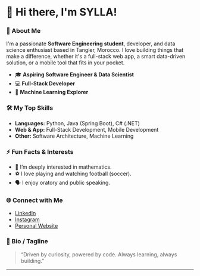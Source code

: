 # 👋 Hi there, I'm SYLLA!

### 🚀 About Me
I'm a passionate **Software Engineering student**, developer, and data science enthusiast based in Tangier, Morocco. I love building things that make a difference, whether it's a full-stack web app, a smart data-driven solution, or a mobile tool that fits in your pocket.

- 🎓 **Aspiring Software Engineer & Data Scientist**
- 💻 **Full-Stack Developer**
- 🧠 **Machine Learning Explorer**

### 🛠️ My Top Skills
- **Languages:** Python, Java (Spring Boot), C# (.NET)
- **Web & App:** Full-Stack Development, Mobile Development
- **Other:** Software Architecture, Machine Learning

### ⚡ Fun Facts & Interests
- 📐 I’m deeply interested in mathematics.
- ⚽ I love playing and watching football (soccer).
- 🗣️ I enjoy oratory and public speaking.

### 🌐 Connect with Me
- [LinkedIn](https://www.linkedin.com/in/nfaly-sylla) <!-- Replace # with your LinkedIn URL -->
- [Instagram](https://www.instagram.com/sylla.rmss) <!-- Replace # with your Twitter URL -->
- [Personal Website](https://syllanfaly.netlify.app) <!-- Replace # with your website if you have one -->

### 📝 Bio / Tagline
> “Driven by curiosity, powered by code. Always learning, always building.”

---

<!--
**rmss00-2synf/rmss00-2synf** is a ✨ special ✨ repository because its `README.md` (this file) appears on your GitHub profile.
-->
